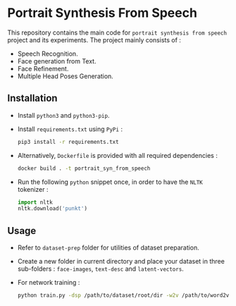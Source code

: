 # Portrait Synthesis From Speech

This repository contains the main code for `portrait synthesis from speech` project and its experiments. The project mainly consists of :
-   Speech Recognition.
-   Face generation from Text.
-   Face Refinement.
-   Multiple Head Poses Generation.

## Installation

-   Install `python3` and `python3-pip`.

-   Install `requirements.txt` using `PyPi` :
    ```bash
    pip3 install -r requirements.txt
    ```

-   Alternatively, `Dockerfile` is provided with all required dependencies :
    ```bash
    docker build . -t portrait_syn_from_speech
    ```

-   Run the following `python` snippet once, in order to have the `NLTK` tokenizer :
    ```python
    import nltk
    nltk.download('punkt')
    ```

## Usage

-   Refer to `dataset-prep` folder for utilities of dataset preparation.

-   Create a new folder in current directory and place your dataset in three sub-folders : `face-images`, `text-desc` and `latent-vectors`.

-   For network training :
    ```bash
    python train.py -dsp /path/to/dataset/root/dir -w2v /path/to/word2vec/file -mv model_version(1|2) -pkl /path/to/stylegan2/model/file -psi truncation_psi -rd /path/to/results/dir
    ```
